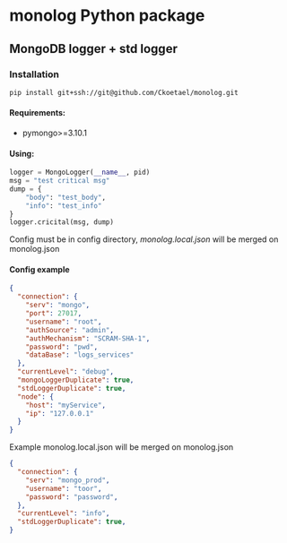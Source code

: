 # monolog Python package
## MongoDB logger + std logger

### Installation
```sh 
pip install git+ssh://git@github.com/Ckoetael/monolog.git
```

#### Requirements:
* pymongo>=3.10.1

#### Using:
```python
logger = MongoLogger(__name__, pid)
msg = "test critical msg"
dump = {
    "body": "test_body",
    "info": "test_info"
}
logger.cricital(msg, dump)
```
Config must be in config directory, *monolog.local.json* will be merged on monolog.json 
#### Config example
``` json
{
  "connection": {
    "serv": "mongo",
    "port": 27017,
    "username": "root",
    "authSource": "admin",
    "authMechanism": "SCRAM-SHA-1",
    "password": "pwd",
    "dataBase": "logs_services"
  },
  "currentLevel": "debug",
  "mongoLoggerDuplicate": true,
  "stdLoggerDuplicate": true,
  "node": {
    "host": "myService",
    "ip": "127.0.0.1"
  }
}
```
Example monolog.local.json will be merged on monolog.json
``` json
{
  "connection": {
    "serv": "mongo_prod",
    "username": "toor",
    "password": "password",
  },
  "currentLevel": "info",
  "stdLoggerDuplicate": true,
}
```